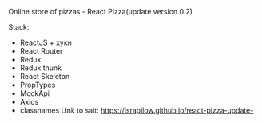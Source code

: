 Online store of pizzas - React Pizza(update version 0.2)

Stack:

- ReactJS + хуки
- React Router
- Redux
- Redux thunk
- React Skeleton
- PropTypes
- MockApi
- Axios
- classnames
Link to sait: https://israpilow.github.io/react-pizza-update-

